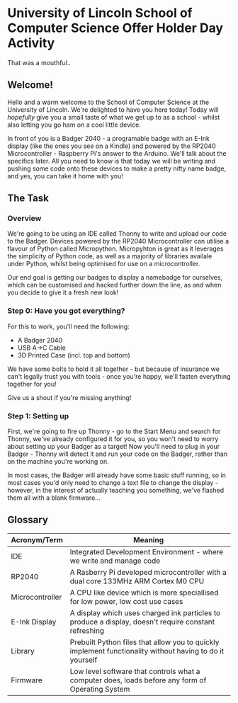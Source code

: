 # University of Lincoln School of Computer Science Offer Holder Day Activity

That was a mouthful..

  

## Welcome!


Hello and a warm welcome to the School of Computer Science at the University of Lincoln. We're delighted to have you here today! Today will _hopefully_ give you a small taste of what we get up to as a school - whilst also letting you go ham on a cool little device.

In front of you is a Badger 2040 - a programable badge with an E-Ink display (like the ones you see on a Kindle) and powered by the RP2040 Microcontroller - Raspberry Pi's answer to the Arduino. We'll talk about the specifics later. All you need to know is that today we will be writing and pushing some code onto these devices to make a pretty nifty name badge, and yes, you can take it home with you!

## The Task
### Overview
We're going to be using an IDE called Thonny to write and upload our code to the Badger. Devices powered by the RP2040 Microcontroller can utilise a flavour of Python called Micropython. Micropyhton is great as it leverages the simplicity of Python code, as well as a majority of libraries availale under Python, whilst being optimised for use on a microcontroller.  

Our end goal is getting our badges to display a namebadge for ourselves, which can be customised and hacked further down the line, as and when you decide to give it a fresh new look!

### Step 0: Have you got everything?
For this to work, you'll need the following:
* A Badger 2040
* USB A->C Cable
* 3D Printed Case (incl. top and bottom)

We have some bolts to hold it all together - but because of insurance we can't legally trust you with tools - once you're happy, we'll fasten everything together for you!

Give us a shout if you're missing anything!

### Step 1: Setting up
First, we're going to fire up Thonny - go to the Start Menu and search for Thonny, we've already configured it for you, so you won't need to worry about setting up your Badger as a target! Now you'll need to plug in your Badger - Thonny will detect it and run your code on the Badger, rather than on the machine you're working on. 

In most cases, the Badger will already have some basic stuff running, so in most cases you'd only need to change a text file to change the display - however, in the interest of actually teaching you something, we've flashed them all with a blank firmware...

## Glossary
| Acronym/Term | Meaning |
|--|--|
| IDE | Integrated Development Environment - where we write and manage code |
| RP2040 | A Rasberry Pi developed microcontroller with a dual core 133MHz ARM Cortex M0 CPU
| Microcontroller | A CPU like device which is more speciallised for low power, low cost use cases
| E-Ink Display | A display which uses charged ink particles to produce a display, doesn't require constant refreshing
| Library | Prebuilt Python files that allow you to quickly implement functionality without having to do it yourself
| Firmware | Low level software that controls what a computer does, loads before any form of Operating System
 

